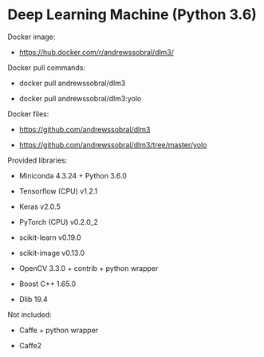 # Deep Learning Machine (Python 3.6)

Docker image:

* https://hub.docker.com/r/andrewssobral/dlm3/

Docker pull commands:

* docker pull andrewssobral/dlm3

* docker pull andrewssobral/dlm3:yolo

Docker files:

* https://github.com/andrewssobral/dlm3

* https://github.com/andrewssobral/dlm3/tree/master/yolo

Provided libraries:

* Miniconda 4.3.24 + Python 3.6.0

* Tensorflow (CPU) v1.2.1

* Keras v2.0.5

* PyTorch (CPU) v0.2.0_2

* scikit-learn v0.19.0

* scikit-image v0.13.0

* OpenCV 3.3.0 + contrib + python wrapper

* Boost C++ 1.65.0

* Dlib 19.4

Not included:

* Caffe + python wrapper

* Caffe2
